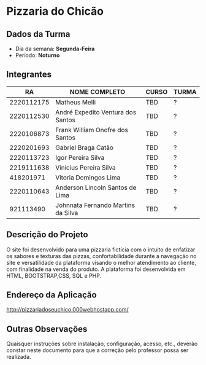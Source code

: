 # **Pizzaria do Chicão**

## Dados da Turma
* Dia da semana: **Segunda-Feira**
* Período: **Noturno**

## Integrantes
| RA   | NOME COMPLETO | CURSO | TURMA |
|------|---------------|-------|-------|
| 2220112175  | Matheus Melli  | TBD  | ?    |
| 2220112530  | André Expedito Ventura dos Santos    | TBD  | ?    |
| 2220106873  | Frank William Onofre dos Santos   | TBD  | ?   |
| 2220201693  | Gabriel Braga Catão   | TBD  | ?    |
| 2220113723  | Igor Pereira Silva   | TBD  | ?    |
| 2219111638  | Vinícius Pereira Silva   | TBD  | ?    |
| 418201971  | Vitoria Domingos Lima   | TBD  | ?    |
| 2220110643  | Anderson Lincoln Santos de Lima   | TBD  | ?    |
| 921113490  | Johnnata Fernando Martins da Silva   | TBD  | ?    |

## Descrição do Projeto
O site foi desenvolvido para uma pizzaria fictícia com o intuito de enfatizar os sabores e texturas das pizzas, confortabilidade durante a navegação no site e versatilidade da plataforma visando o melhor atendimento ao cliente, com finalidade na venda do produto. A plataforma foi desenvolvida em HTML, BOOTSTRAP,CSS, SQL e PHP.

## Endereço da Aplicação

http://pizzariadoseuchico.000webhostapp.com/

## Outras Observações
Quaisquer instruções sobre instalação, configuração, acesso, etc., deverão constar neste documento para que a correção pelo professor possa ser realizada.

